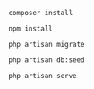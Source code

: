 ```
composer install
```

```
npm install
```

```
php artisan migrate
```

```
php artisan db:seed
```

```
php artisan serve
```
